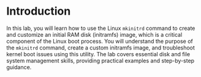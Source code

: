 # Introduction

In this lab, you will learn how to use the Linux `mkinitrd` command to create and customize an initial RAM disk (initramfs) image, which is a critical component of the Linux boot process. You will understand the purpose of the `mkinitrd` command, create a custom initramfs image, and troubleshoot kernel boot issues using this utility. The lab covers essential disk and file system management skills, providing practical examples and step-by-step guidance.
